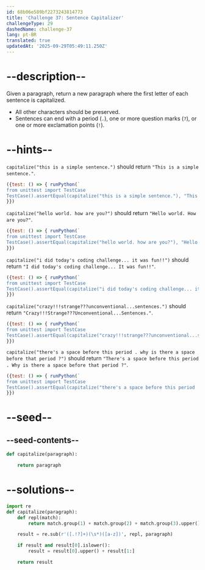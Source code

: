 ```yaml
---
id: 68b06e589bf2273243814773
title: 'Challenge 37: Sentence Capitalizer'
challengeType: 29
dashedName: challenge-37
lang: pt-BR
translated: true
updatedAt: '2025-09-29T05:49:11.250Z'
---
```


# --description--

Given a paragraph, return a new paragraph where the first letter of each sentence is capitalized.

- All other characters should be preserved.
- Sentences can end with a period (`.`), one or more question marks (`?`), or one or more exclamation points (`!`).

# --hints--

`capitalize("this is a simple sentence.")` should return `"This is a simple sentence."`.

```js
({test: () => { runPython(`
from unittest import TestCase
TestCase().assertEqual(capitalize("this is a simple sentence."), "This is a simple sentence.")`)
}})
```

`capitalize("hello world. how are you?")` should return `"Hello world. How are you?"`.

```js
({test: () => { runPython(`
from unittest import TestCase
TestCase().assertEqual(capitalize("hello world. how are you?"), "Hello world. How are you?")`)
}})
```

`capitalize("i did today's coding challenge... it was fun!!")` should return `"I did today's coding challenge... It was fun!!"`.

```js
({test: () => { runPython(`
from unittest import TestCase
TestCase().assertEqual(capitalize("i did today's coding challenge... it was fun!!"), "I did today's coding challenge... It was fun!!")`)
}})
```

`capitalize("crazy!!!strange???unconventional...sentences.")` should return `"Crazy!!!Strange???Unconventional...Sentences."`.

```js
({test: () => { runPython(`
from unittest import TestCase
TestCase().assertEqual(capitalize("crazy!!!strange???unconventional...sentences."), "Crazy!!!Strange???Unconventional...Sentences.")`)
}})
```

`capitalize("there's a space before this period . why is there a space before that period ?")` should return `"There's a space before this period . Why is there a space before that period ?"`.

```js
({test: () => { runPython(`
from unittest import TestCase
TestCase().assertEqual(capitalize("there's a space before this period . why is there a space before that period ?"), "There's a space before this period . Why is there a space before that period ?")`)
}})
```

# --seed--

## --seed-contents--

```py
def capitalize(paragraph):

    return paragraph
```

# --solutions--

```py
import re
def capitalize(paragraph):
    def repl(match):
        return match.group(1) + match.group(2) + match.group(3).upper()

    result = re.sub(r'([.!?]+)(\s*)([a-z])', repl, paragraph)

    if result and result[0].islower():
        result = result[0].upper() + result[1:]

    return result
```
